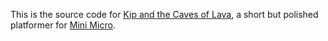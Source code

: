 This is the source code for [Kip and the Caves of Lava](https://joestrout.itch.io/kip-in-the-caves-of-lava), a short but polished platformer for [Mini Micro](https://miniscript.org/MiniMicro).

